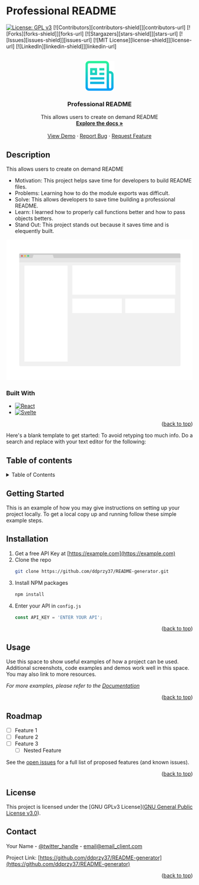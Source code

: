 # Professional README

[![License: GPL v3](https://img.shields.io/badge/License-GPLv3-blue.svg)](https://www.gnu.org/licenses/gpl-3.0)
<a name="readme-top"></a>
[![Contributors][contributors-shield]][contributors-url]
[![Forks][forks-shield]][forks-url]
[![Stargazers][stars-shield]][stars-url]
[![Issues][issues-shield]][issues-url]
[![MIT License][license-shield]][license-url]
[![LinkedIn][linkedin-shield]][linkedin-url]

<!-- PROJECT LOGO -->
<br />
<div align="center">
  <a href="https://github.com/ddprzy37/README-generator">
    <img src="images/logo.png" alt="Logo" width="80" height="80">
  </a>

<h3 align="center">Professional README</h3>

  <p align="center">
    This allows users to create on demand README
    <br />
    <a href="https://github.com/ddprzy37/README-generator/"><strong>Explore the docs »</strong></a>
    <br />
    <br />
    <a href="https://github.com/ddprzy37/README-generator/">View Demo</a>
    ·
    <a href="https://github.com/ddprzy37/README-generator/issues/new?labels=bug&template=bug-report---.md">Report Bug</a>
    ·
    <a href="https://github.com/ddprzy37/README-generator/issues/new?labels=enhancement&template=feature-request---.md">Request Feature</a>
  </p>
</div>

## Description

This allows users to create on demand README

- Motivation: This project helps save time for developers to build README files.
- Problems: Learning how to do the module exports was difficult.
- Solve: This allows developers to save time building a professional README.
- Learn: I learned how to properly call functions better and how to pass objects betters.
- Stand Out: This project stands out because it saves time and is elequently built.

[![Product Name Screen Shot](./images/screenshot.png)](https://example.com)

### Built With

* [![React](https://img.shields.io/badge/React-blue.svg)](https://reactjs.org/)
* [![Svelte](https://img.shields.io/badge/Svelte-blue.svg)](https://svelte.dev/)


<p align="right">(<a href="#readme-top">back to top</a>)</p>

Here's a blank template to get started: To avoid retyping too much info. Do a search and replace with your text editor for the following:

## Table of contents
<!-- TABLE OF CONTENTS -->
<details>
  <summary>Table of Contents</summary>
  <ol>
    <li>
      <a href="#about-the-project">About The Project</a>
      <ul>
        <li><a href="#built-with">Built With</a></li>
      </ul>
    </li>
    <li>
      <a href="#getting-started">Getting Started</a>
      <ul>
        <li><a href="#prerequisites">Prerequisites</a></li>
        <li><a href="#installation">Installation</a></li>
      </ul>
    </li>
    <li><a href="#usage">Usage</a></li>
    <li><a href="#roadmap">Roadmap</a></li>
    <li><a href="#contributing">Contributing</a></li>
    <li><a href="#license">License</a></li>
    <li><a href="#contact">Contact</a></li>
    <li><a href="#acknowledgments">Acknowledgments</a></li>
  </ol>
</details>

## Getting Started

This is an example of how you may give instructions on setting up your project locally.
To get a local copy up and running follow these simple example steps.

## Installation
1. Get a free API Key at [https://example.com](https://example.com)
2. Clone the repo
   ```sh
   git clone https://github.com/ddprzy37/README-generator.git
   ```
3. Install NPM packages
   ```sh
   npm install
   ```
4. Enter your API in `config.js`
   ```js
   const API_KEY = 'ENTER YOUR API';
   ```

<p align="right">(<a href="#readme-top">back to top</a>)</p>

## Usage

Use this space to show useful examples of how a project can be used. Additional screenshots, code examples and demos work well in this space. You may also link to more resources.

_For more examples, please refer to the [Documentation](https://example.com)_

<p align="right">(<a href="#readme-top">back to top</a>)</p>

## Roadmap

- [ ] Feature 1
- [ ] Feature 2
- [ ] Feature 3
    - [ ] Nested Feature

See the [open issues](https://github.com/ddprzy37/README-generator/issues) for a full list of proposed features (and known issues).

<p align="right">(<a href="#readme-top">back to top</a>)</p>

## License

This project is licensed under the [GNU GPLv3 License]([GNU General Public License v3.0](https://www.gnu.org/licenses/gpl-3.0)).


## Contact

Your Name - [@twitter_handle](https://twitter.com/twitter_handle) - email@email_client.com

Project Link: [https://github.com/ddprzy37/README-generator](https://github.com/ddprzy37/README-generator)

<p align="right">(<a href="#readme-top">back to top</a>)</p>


